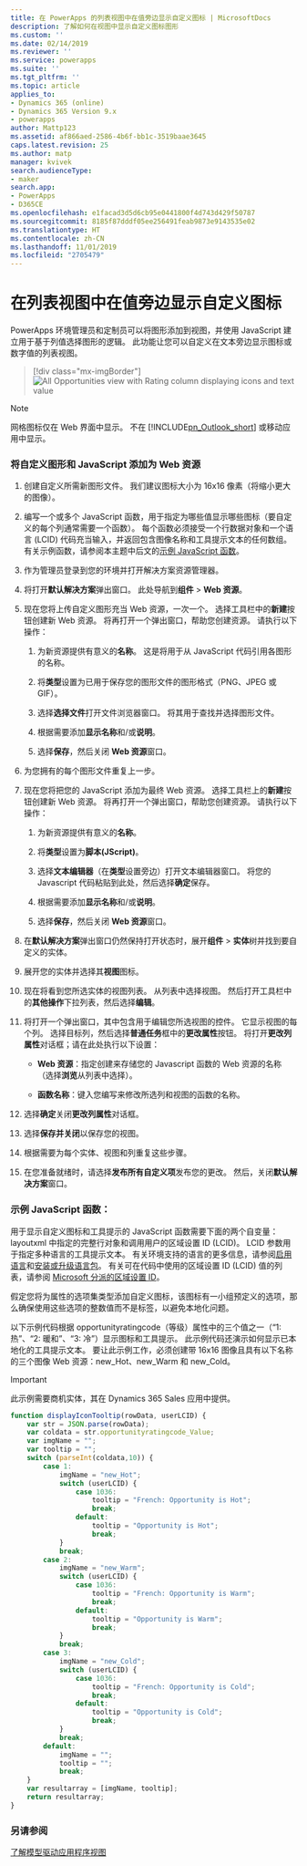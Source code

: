 ```yaml
---
title: 在 PowerApps 的列表视图中在值旁边显示自定义图标 | MicrosoftDocs
description: 了解如何在视图中显示自定义图标图形
ms.custom: ''
ms.date: 02/14/2019
ms.reviewer: ''
ms.service: powerapps
ms.suite: ''
ms.tgt_pltfrm: ''
ms.topic: article
applies_to:
- Dynamics 365 (online)
- Dynamics 365 Version 9.x
- powerapps
author: Mattp123
ms.assetid: af866aed-2586-4b6f-bb1c-3519baae3645
caps.latest.revision: 25
ms.author: matp
manager: kvivek
search.audienceType:
- maker
search.app:
- PowerApps
- D365CE
ms.openlocfilehash: e1facad3d5d6cb95e0441800f4d743d429f50787
ms.sourcegitcommit: 8185f87dddf05ee256491feab9873e9143535e02
ms.translationtype: HT
ms.contentlocale: zh-CN
ms.lasthandoff: 11/01/2019
ms.locfileid: "2705479"
---
```

# <a name="display-custom-icons-alongside-values-in-list-views"></a>在列表视图中在值旁边显示自定义图标

<a name="GridIcons"></a>   

 PowerApps 环境管理员和定制员可以将图形添加到视图，并使用 JavaScript 建立用于基于列值选择图形的逻辑。 此功能让您可以自定义在文本旁边显示图标或数字值的列表视图。 

> [!div class="mx-imgBorder"] 
> ![](media/icon-in-opportunity-view.png "All Opportunities view with Rating column displaying icons and text value")
  
> [!NOTE]
>  网格图标仅在 Web 界面中显示。 不在 [!INCLUDE[pn_Outlook_short](../../includes/pn-outlook-short.md)] 或移动应用中显示。  
  
### <a name="add-custom-graphics-and-javascript-as-web-resources"></a>将自定义图形和 JavaScript 添加为 Web 资源  
  
1.  创建自定义所需新图形文件。 我们建议图标大小为 16x16 像素（将缩小更大的图像）。  
  
2.  编写一个或多个 JavaScript 函数，用于指定为哪些值显示哪些图标（要自定义的每个列通常需要一个函数）。 每个函数必须接受一个行数据对象和一个语言 (LCID) 代码充当输入，并返回包含图像名称和工具提示文本的任何数组。 有关示例函数，请参阅本主题中后文的[示例 JavaScript 函数](#SampleJavascript)。  
  
3.  作为管理员登录到您的环境并打开解决方案资源管理器。  
  
4.  将打开**默认解决方案**弹出窗口。 此处导航到**组件** > **Web 资源**。  
  
5.  现在您将上传自定义图形充当 Web 资源，一次一个。 选择工具栏中的**新建**按钮创建新 Web 资源。 将再打开一个弹出窗口，帮助您创建资源。 请执行以下操作：  
  
    1.  为新资源提供有意义的**名称**。 这是将用于从 JavaScript 代码引用各图形的名称。  
  
    2.  将**类型**设置为已用于保存您的图形文件的图形格式（PNG、JPEG 或 GIF）。  
  
    3.  选择**选择文件**打开文件浏览器窗口。 将其用于查找并选择图形文件。  
  
    4.  根据需要添加**显示名称**和/或**说明**。  
  
    5.  选择**保存**，然后关闭 **Web 资源**窗口。  
  
6.  为您拥有的每个图形文件重复上一步。  
  
7.  现在您将把您的 JavaScript 添加为最终 Web 资源。 选择工具栏上的**新建**按钮创建新 Web 资源。 将再打开一个弹出窗口，帮助您创建资源。 请执行以下操作：  
  
    1.  为新资源提供有意义的**名称**。  
  
    2.  将**类型**设置为**脚本(JScript)**。  
  
    3.  选择**文本编辑器**（在**类型**设置旁边）打开文本编辑器窗口。 将您的 Javascript 代码粘贴到此处，然后选择**确定**保存。  
  
    4.  根据需要添加**显示名称**和/或**说明**。  
  
    5.  选择**保存**，然后关闭 **Web 资源**窗口。  
  
8.  在**默认解决方案**弹出窗口仍然保持打开状态时，展开**组件** > **实体**树并找到要自定义的实体。  
  
9. 展开您的实体并选择其**视图**图标。  
  
10. 现在将看到您所选实体的视图列表。 从列表中选择视图。 然后打开工具栏中的**其他操作**下拉列表，然后选择**编辑**。  
  
11. 将打开一个弹出窗口，其中包含用于编辑您所选视图的控件。 它显示视图的每个列。 选择目标列，然后选择**普通任务**框中的**更改属性**按钮。 将打开**更改列属性**对话框；请在此处执行以下设置：  
  
    - **Web 资源**：指定创建来存储您的 Javascript 函数的 Web 资源的名称（选择**浏览**从列表中选择）。  
  
    - **函数名称**：键入您编写来修改所选列和视图的函数的名称。  
  
12. 选择**确定**关闭**更改列属性**对话框。  
  
13. 选择**保存并关闭**以保存您的视图。  
  
14. 根据需要为每个实体、视图和列重复这些步骤。  
  
15. 在您准备就绪时，请选择**发布所有自定义项**发布您的更改。 然后，关闭**默认解决方案**窗口。  
  
<a name="SampleJavascript"></a>   

### <a name="sample-javascript-function"></a>示例 JavaScript 函数：  
 用于显示自定义图标和工具提示的 JavaScript 函数需要下面的两个自变量：layoutxml 中指定的完整行对象和调用用户的区域设置 ID (LCID)。 LCID 参数用于指定多种语言的工具提示文本。 有关环境支持的语言的更多信息，请参阅[启用语言](/dynamics365/customer-engagement/admin/enable-languages)和[安装或升级语言包](/dynamics365/customer-engagement/on-premises/install-or-upgrade-language-packs)。 有关可在代码中使用的区域设置 ID (LCID) 值的列表，请参阅 [Microsoft 分派的区域设置 ID](https://go.microsoft.com/fwlink/?linkid=829588)。

  
 假定您将为属性的选项集类型添加自定义图标，该图标有一小组预定义的选项，那么确保使用这些选项的整数值而不是标签，以避免本地化问题。  
  
 以下示例代码根据 opportunityratingcode（等级）属性中的三个值之一（“1: 热”、“2: 暖和”、“3: 冷”）显示图标和工具提示。 此示例代码还演示如何显示已本地化的工具提示文本。 要让此示例工作，必须创建带 16x16 图像且具有以下名称的三个图像 Web 资源：new_Hot、new_Warm 和 new_Cold。  

> [!IMPORTANT]
> 此示例需要商机实体，其在 Dynamics 365 Sales 应用中提供。
  
```javascript
function displayIconTooltip(rowData, userLCID) {      
    var str = JSON.parse(rowData);  
    var coldata = str.opportunityratingcode_Value;  
    var imgName = "";  
    var tooltip = "";  
    switch (parseInt(coldata,10)) { 
        case 1:  
            imgName = "new_Hot";  
            switch (userLCID) {  
                case 1036:  
                    tooltip = "French: Opportunity is Hot";  
                    break;  
                default:  
                    tooltip = "Opportunity is Hot";  
                    break;  
            }  
            break;  
        case 2:  
            imgName = "new_Warm";  
            switch (userLCID) {  
                case 1036:  
                    tooltip = "French: Opportunity is Warm";  
                    break;  
                default:  
                    tooltip = "Opportunity is Warm";  
                    break;  
            }  
            break;  
        case 3:  
            imgName = "new_Cold";  
            switch (userLCID) {  
                case 1036:  
                    tooltip = "French: Opportunity is Cold";  
                    break;  
                default:  
                    tooltip = "Opportunity is Cold";  
                    break;  
            }  
            break;  
        default:  
            imgName = "";  
            tooltip = "";  
            break;  
    }  
    var resultarray = [imgName, tooltip];  
    return resultarray;  
}  
```  
  
 <!-- This results in displaying icons with tooltips in the **Rating** column that depend on the value in each row. The result could look like this:  
  
 ![Custom column graphics example](../customize/media/custom-column-graphics-example.png "Custom column graphics example")  -->
 
 ### <a name="see-also"></a>另请参阅
[了解模型驱动应用程序视图](../model-driven-apps/create-edit-views.md)
